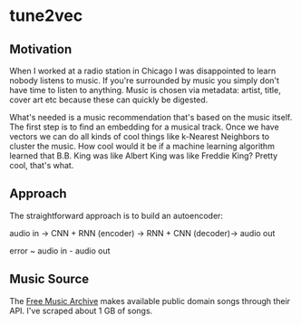 # tune2vec

## Motivation

When I worked at a radio station in Chicago I was disappointed to learn nobody listens to music. If you're surrounded by music you simply don't have time to listen to anything. Music is chosen via metadata: artist, title, cover art etc because these can quickly be digested.

What's needed is a music recommendation that's based on the music itself. The first step is to find an embedding for a musical track. Once we have vectors we can do all kinds of cool things like k-Nearest Neighbors to cluster the music. How cool would it be if a machine learning algorithm learned that B.B. King was like Albert King was like Freddie King? Pretty cool, that's what.

## Approach

The straightforward approach is to build an autoencoder:

audio in -> CNN + RNN (encoder) -> RNN + CNN (decoder)-> audio out

error ~ audio in - audio out

## Music Source

The [Free Music Archive](freemusicarchive.org) makes available public domain songs through their API.
I've scraped about 1 GB of songs.


